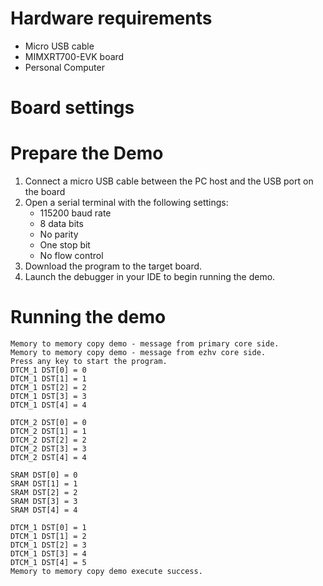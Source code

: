 Hardware requirements
=====================
- Micro USB cable
- MIMXRT700-EVK board
- Personal Computer

Board settings
============ 

Prepare the Demo
===============
1.  Connect a micro USB cable between the PC host and the USB port on the board
2.  Open a serial terminal with the following settings:
    - 115200 baud rate
    - 8 data bits
    - No parity
    - One stop bit
    - No flow control
3.  Download the program to the target board.
4.  Launch the debugger in your IDE to begin running the demo.

Running the demo
================
~~~~~~~~~~~~~~~~~~~~~~~~~~~~~
Memory to memory copy demo - message from primary core side.
Memory to memory copy demo - message from ezhv core side.
Press any key to start the program.
DTCM_1 DST[0] = 0
DTCM_1 DST[1] = 1
DTCM_1 DST[2] = 2
DTCM_1 DST[3] = 3
DTCM_1 DST[4] = 4

DTCM_2 DST[0] = 0
DTCM_2 DST[1] = 1
DTCM_2 DST[2] = 2
DTCM_2 DST[3] = 3
DTCM_2 DST[4] = 4

SRAM DST[0] = 0
SRAM DST[1] = 1
SRAM DST[2] = 2
SRAM DST[3] = 3
SRAM DST[4] = 4

DTCM_1 DST[0] = 1
DTCM_1 DST[1] = 2
DTCM_1 DST[2] = 3
DTCM_1 DST[3] = 4
DTCM_1 DST[4] = 5
Memory to memory copy demo execute success.
~~~~~~~~~~~~~~~~~~~~~~~~~~~~~

